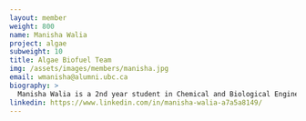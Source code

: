 ```yaml
---
layout: member
weight: 800
name: Manisha Walia
project: algae
subweight: 10
title: Algae Biofuel Team
img: /assets/images/members/manisha.jpg
email: wmanisha@alumni.ubc.ca
biography: >
  Manisha Walia is a 2nd year student in Chemical and Biological Engineering at UBC. She is starting her journey of pursuing a future in biofuels or bioplastics by sharing her passion for a greener world on the Algae Biofuel Team.
linkedin: https://www.linkedin.com/in/manisha-walia-a7a5a8149/
---
```

